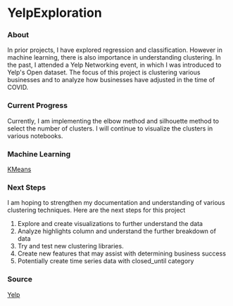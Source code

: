 # YelpExploration

### About
In prior projects, I have explored regression and classification. However in machine learning, there is also importance in understanding clustering. In the past, I attended a Yelp Networking event, in which I was introduced to Yelp's Open dataset. The focus of this project is clustering various businesses and to analyze how businesses have adjusted in the time of COVID. 

### Current Progress
Currently, I am implementing the elbow method and silhouette method to select the number of clusters. I will continue to visualize the clusters in various notebooks.

### Machine Learning
[KMeans](https://scikit-learn.org/stable/modules/generated/sklearn.cluster.KMeans.html)

### Next Steps
I am hoping to strengthen my documentation and understanding of various clustering techniques. Here are the next steps for this project

1. Explore and create visualizations to further understand the data
2. Analyze highlights column and understand the further breakdown of data
3. Try and test new clustering libraries.
4. Create new features that may assist with determining business success
5. Potentially create time series data with closed_until category

### Source

[Yelp](https://www.yelp.com/dataset)
